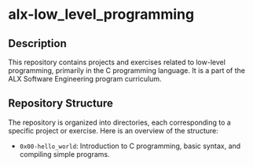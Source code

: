 # alx-low_level_programming

## Description
This repository contains projects and exercises related to low-level programming, primarily in the C programming language. It is a part of the ALX Software Engineering program curriculum.

## Repository Structure
The repository is organized into directories, each corresponding to a specific project or exercise. Here is an overview of the structure:

- `0x00-hello_world`: Introduction to C programming, basic syntax, and compiling simple programs.
